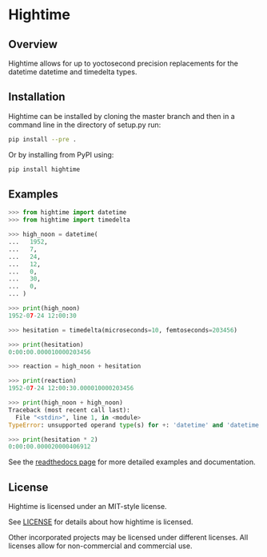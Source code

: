 # Hightime

## Overview

Hightime allows for up to yoctosecond precision replacements for the datetime datetime
and timedelta types.

## Installation

Hightime can be installed by cloning the master branch and then in a command
line in the directory of setup.py run:

```bash
pip install --pre .
```

Or by installing from PyPI using:

```bash
pip install hightime
```

## Examples

```python
>>> from hightime import datetime
>>> from hightime import timedelta

>>> high_noon = datetime(
...   1952,
...   7,
...   24,
...   12,
...   0,
...   30,
...   0,
... )

>>> print(high_noon)
1952-07-24 12:00:30

>>> hesitation = timedelta(microseconds=10, femtoseconds=203456)

>>> print(hesitation)
0:00:00.000010000203456

>>> reaction = high_noon + hesitation

>>> print(reaction)
1952-07-24 12:00:30.000010000203456

>>> print(high_noon + high_noon)
Traceback (most recent call last):
  File "<stdin>", line 1, in <module>
TypeError: unsupported operand type(s) for +: 'datetime' and 'datetime'

>>> print(hesitation * 2)
0:00:00.000020000406912

```

See the [readthedocs page](http://hightime.readthedocs.io/en/latest/) for more detailed
examples and documentation.

## License

Hightime is licensed under an MIT-style license.

See [LICENSE](https://github.com/ni/hightime/blob/master/LICENSE)
for details about how hightime is licensed.

Other incorporated projects may be licensed under different licenses. All
licenses allow for non-commercial and commercial use.
